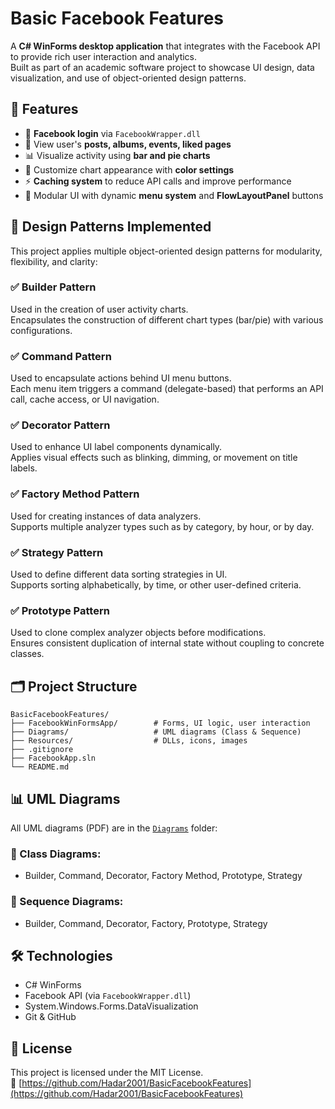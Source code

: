 # Basic Facebook Features

A **C# WinForms desktop application** that integrates with the Facebook API to provide rich user interaction and analytics.  
Built as part of an academic software project to showcase UI design, data visualization, and use of object-oriented design patterns.

## 📌 Features

- 🔐 **Facebook login** via `FacebookWrapper.dll`
- 📸 View user's **posts, albums, events, liked pages**
- 📊 Visualize activity using **bar and pie charts**
- 🎨 Customize chart appearance with **color settings**
- ⚡ **Caching system** to reduce API calls and improve performance
- 🧩 Modular UI with dynamic **menu system** and **FlowLayoutPanel** buttons

## 🧠 Design Patterns Implemented

This project applies multiple object-oriented design patterns for modularity, flexibility, and clarity:

### ✅ Builder Pattern
Used in the creation of user activity charts.  
Encapsulates the construction of different chart types (bar/pie) with various configurations.

### ✅ Command Pattern
Used to encapsulate actions behind UI menu buttons.  
Each menu item triggers a command (delegate-based) that performs an API call, cache access, or UI navigation.

### ✅ Decorator Pattern
Used to enhance UI label components dynamically.  
Applies visual effects such as blinking, dimming, or movement on title labels.

### ✅ Factory Method Pattern
Used for creating instances of data analyzers.  
Supports multiple analyzer types such as by category, by hour, or by day.

### ✅ Strategy Pattern
Used to define different data sorting strategies in UI.  
Supports sorting alphabetically, by time, or other user-defined criteria.

### ✅ Prototype Pattern
Used to clone complex analyzer objects before modifications.  
Ensures consistent duplication of internal state without coupling to concrete classes.

## 🗂 Project Structure

```
BasicFacebookFeatures/
├── FacebookWinFormsApp/        # Forms, UI logic, user interaction
├── Diagrams/                   # UML diagrams (Class & Sequence)
├── Resources/                  # DLLs, icons, images
├── .gitignore
├── FacebookApp.sln
└── README.md
```

## 📊 UML Diagrams

All UML diagrams (PDF) are in the [`Diagrams`](./Diagrams) folder:

### 📘 Class Diagrams:
- Builder, Command, Decorator, Factory Method, Prototype, Strategy

### 🔁 Sequence Diagrams:
- Builder, Command, Decorator, Factory, Prototype, Strategy

## 🛠 Technologies

- C# WinForms
- Facebook API (via `FacebookWrapper.dll`)
- System.Windows.Forms.DataVisualization
- Git & GitHub
  
## 📄 License

This project is licensed under the MIT License.  
🔗 [https://github.com/Hadar2001/BasicFacebookFeatures](https://github.com/Hadar2001/BasicFacebookFeatures)
